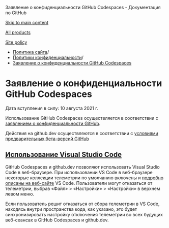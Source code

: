 Заявление о конфиденциальности GitHub Codespaces - Документация по GitHub

[Skip to main content](#main-content)

[All products](/ru)

[Site policy](/site-policy)

* [Политика сайта](/ru/site-policy)/
* [Политики конфиденциальности](/ru/site-policy/privacy-policies)/
* [Заявление о конфиденциальности GitHub Codespaces](/ru/site-policy/privacy-policies/github-codespaces-privacy-statement)

Заявление о конфиденциальности GitHub Codespaces
==========

Дата вступления в силу: 10 августа 2021 г.

Использование GitHub Codespaces осуществляется в соответствии с [заявлением о конфиденциальности GitHub](/ru/site-policy/privacy-policies/github-privacy-statement).

Действия на github.dev осуществляются в соответствии с [условиями предварительных бета-версий GitHub](/ru/site-policy/github-terms/github-terms-of-service#j-beta-previews)

[Использование Visual Studio Code](#использование-visual-studio-code)
----------

GitHub Codespaces и github.dev позволяют использовать Visual Studio Code в веб-браузере. При использовании VS Code в веб-браузере некоторые коллекции телеметрии по умолчанию включены и [подробно описаны на веб-сайте](https://code.visualstudio.com/docs/getstarted/telemetry) VS Code. Пользователи могут отказаться от телеметрии, выбрав «Файл» \> «Настройки» \> «Настройки» в верхнем левом меню.

Если пользователь решит отказаться от сбора телеметрии в VS Code, находясь внутри пространства кода, как указано, это будет синхронизировать настройку отключения телеметрии во всех будущих веб-сеансах в GitHub Codespaces и github.dev.
